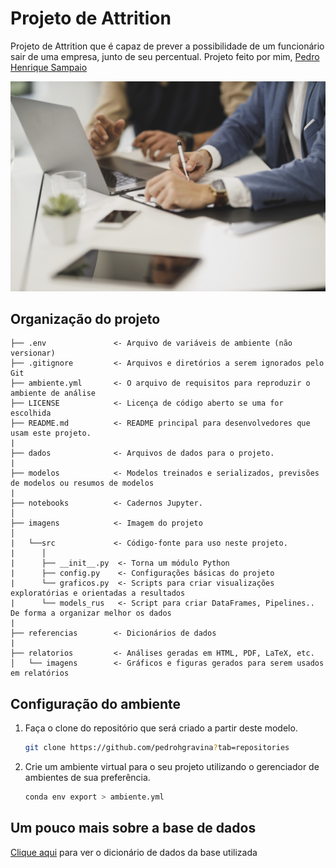 # Projeto de Attrition

Projeto de Attrition que é capaz de prever a possibilidade de um funcionário sair de uma empresa, junto de seu percentual. Projeto feito por mim, [Pedro Henrique Sampaio](https://github.com/pedrohgravina/IBM-Attrition?tab=readme-ov-file)

![imagem](imagens/imagem.jpg)

## Organização do projeto

```
├── .env               <- Arquivo de variáveis de ambiente (não versionar)
├── .gitignore         <- Arquivos e diretórios a serem ignorados pelo Git
├── ambiente.yml       <- O arquivo de requisitos para reproduzir o ambiente de análise
├── LICENSE            <- Licença de código aberto se uma for escolhida
├── README.md          <- README principal para desenvolvedores que usam este projeto.
|
├── dados              <- Arquivos de dados para o projeto.
|
├── modelos            <- Modelos treinados e serializados, previsões de modelos ou resumos de modelos
|
├── notebooks          <- Cadernos Jupyter.
│
├── imagens            <- Imagem do projeto                       
│
|   └──src             <- Código-fonte para uso neste projeto.
|      │
|      ├── __init__.py  <- Torna um módulo Python
|      ├── config.py    <- Configurações básicas do projeto
|      └── graficos.py  <- Scripts para criar visualizações exploratórias e orientadas a resultados
|      └── models_rus   <- Script para criar DataFrames, Pipelines.. De forma a organizar melhor os dados
| 
├── referencias        <- Dicionários de dados
|
├── relatorios         <- Análises geradas em HTML, PDF, LaTeX, etc.
│   └── imagens        <- Gráficos e figuras gerados para serem usados em relatórios
```

## Configuração do ambiente

1. Faça o clone do repositório que será criado a partir deste modelo.

    ```bash
    git clone https://github.com/pedrohgravina?tab=repositories
    ```

2. Crie um ambiente virtual para o seu projeto utilizando o gerenciador de ambientes de sua preferência.

      ```bash
      conda env export > ambiente.yml
      ```
      
## Um pouco mais sobre a base de dados

[Clique aqui](referencias/02_dicionario_de_dados.md) para ver o dicionário de dados da base utilizada
